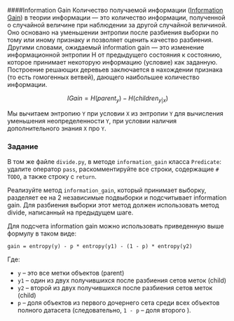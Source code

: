 ####Information Gain
Количество получаемой информации ([Information Gain](https://en.wikipedia.org/wiki/Information_gain_in_decision_trees)) в теории информации &mdash; 
это количество информации, полученной о случайной величине при наблюдении за другой 
случайной величиной. Оно основано на уменьшении энтропии после разбиения выборки по 
тому или иному признаку и позволяет оценить качество разбиения. Другими словами, 
ожидаемый information gain &mdash; это изменение информационной энтропии Η от предыдущего 
состояния к состоянию, которое принимает некоторую информацию (условие) как заданную. 
Построение решающих деревьев заключается в нахождении признака (то есть гомогенных ветвей), 
дающего наибольшее количество информации.

$$IGain = H(parent_y) - H(children_{y|x}) $$

Мы вычитаем энтропию `Y` при условии `X` из энтропии `Y` для вычисления уменьшения неопределенности
`Y`, при условии наличия дополнительного знания `X` про `Y`.



### Задание

В том же файле `divide.py`, в методе `information_gain` класса `Predicate`: удалите оператор `pass`, 
раскомментируйте все строки, содержащие `# TODO`, а также строку с `return`. 

Реализуйте метод `information_gain`, который 
принимает выборку, разделяет ее на 2 независимые подвыборки и подсчитывает information gain.
Для разбиения выборки этот метод должен использовать метод divide, написанный на предыдущем 
шаге. 




<div class="hint">

Для подсчета information gain можно использовать приведенную выше формулу в таком виде:

`gain = entropy(y) - p * entropy(y1) - (1 - p) * entropy(y2)`

Где:
- `y` – это все метки объектов (parent)
- `y1` – один из двух получившихся после разбиения сетов меток (child)
- `y2` – второй из двух получившихся после разбиения сетов меток (child)
- `p` – доля объектов из первого дочернего сета среди всех объектов полного датасета (следовательно, `1 - p` – доля второго ).
</div>



